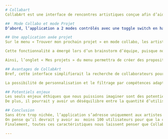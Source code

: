 ```yaml
---
# Collabart 
CollabArt est une interface de rencontres artistiques conçue afin d’aider les artistes visuels à trouver de nouveaux projets sur lesquels ils peuvent collaborer avec d'autres artistes, ou même trouver des collaborateurs pour les aider sur leurs propres projets. L’essence de l’application est d’élargir le spectre créatif des artistes en facilitant la collaboration entre créateurs aux compétences complémentaires.

##  Mode Collabo et mode Projet
D’abord, l’application a 2 modes contrôlés avec une toggle switch en haut à droite de l’écran : le mode Projet (P) et le mode Collabo (C). Le mode Projet sert à soumettre des projets afin de trouver des collabos, et le mode Collabo permet d’explorer les projets et de se montrer intéressé à ceux correspondant aux compétences de l’utilisateur. Lors de la création de leur profil, les artistes devront d’abord renseigner leurs compétences avec les options d’emojis, puis leur nom, leur région, ainsi qu’un maximum de 30 médias pouvant les représenter artistiquement. Le profil pourra être organisé stratégiquement et accompagné de textes, à la guise de l’artiste. Il y aura également la possibilité de lier son portfolio à son profil pour montrer davantage son travail. 

## Une application axée projet
Sur le menu « Trouver mon prochain projet » en mode collabo, les artistes peuvent parcourir les propositions de manière similaire à celle des applications de rencontre comme Hinge ou Tinder, en glissant à gauche ou à droite, et exprimer leur intérêt pour les projets qui les intéressent. Sur cette interface, on ne recherche pas et on ne « like » pas les profils des artistes en tant que tels ; ce sont les artistes qui recherchent un projet qui vont directement se dire intéressés ou non par les propositions de collaborations qui leurs sont présentées, pouvant accessoirement laisser un commentaire sur les projets les interpellant. Par la suite, les créateurs des projets peuvent approuver ou refuser les profils des artistes intéressés, ce qui crée des conversations avec les "matchs" pour chaque projet. Un refus n’envoie pas de notification à la personne déclinée, il n’y aura seulement pas de suite à leur échange. Ceci dit, tous les utilisateurs peuvent proposer plusieurs projets simultanément, approuver ou décliner leurs demandes de collaboration, mais également être eux même à la recherche de nouveaux projets et être collabo pour des projets d’autrui.

Cette fonctionnalité a émergé lors d’un brainstorm d’équipe, puisque nous n’avions pas auparavant pensé à une manière de différencier ses usages de l’application comme créateur et collabo. Grâce à cette toggle switch colorée, l’utilisateur voit en permanence dans quel espace de l’application il se retrouve, associant la couleur mauve au mode projet et le rouge à l’espace collabo.

Ainsi, l’onglet « Mes projets » du menu permettra de créer des propositions de projets en fournissant une description, des images (comme des moodboards ou des photos montrant l'avancement du projet), des détails sur le projet (nombre d'artistes requis, travail à distance ou sur place, emplacement, logiciels utilisés, etc.) et les compétences recherchées (photographie, vidéographie, design graphique, édition photo, montage vidéo, animation 2D, animation 3D, peinture, sculpture, illustration, mapping, etc.). Il sera aussi possible d’indiquer si l’artiste en quête de collabos peut rémunérer la ou les personnes qui l’aidera. La définition des compétences des utilisateurs permettra de filtrer les projets proposés aux artistes selon leurs champs d’intérêt et leurs habiletés. Il demeurera possible de modifier ce filtre à tout moment. En fin de projet, son créateur devra évaluer ses collabos sur une échelle de 5 étoiles, construisant une crédibilité sur le profil de création des utilisateurs au fil de leurs collaborations.

## Avantages de CollabArt
Bref, cette interface simplifierait la recherche de collaborateurs pour les artistes visuels, qui pourraient rapidement et sans trop d’efforts trouver des partenaires de projet ayant les compétences complémentaires aux leurs pour concrétiser et élargir leur vision créative. Le concept de CollabArt offre de nombreux avantages aux artistes en élargissant leur réseau, en diversifiant leurs opportunités artistiques, en offrant la possibilité de projets rémunérés et en permettant une flexibilité géographique. Elle permet de rejoindre directement un grand bassin de talents, de sauver du temps de recherche en recevant des candidatures spontanées de collaboration et en favorisant le partage de feedback constructif.

La possibilité de personnalisation et le filtrage par compétences adapteront simplement l’application à chaque utilisateur, ce qui les aidera à trouver des projets qui correspondent à leurs domaines d'expertise aisément. Enfin, la structure de l’interface similaire à celle des applications de rencontres populaires rendrait l’application familière et conviviale pour les utilisateurs, ce qui favoriserait la rétention de l’attention de l’utilisateur, nous faisant croire que cette proposition aurait assurément un intérêt pratique pour les créateurs visuels. 

## Potentiels enjeux
Les seuls enjeux éthiques que nous puissions imaginer sont des potentielles ambiguïtés ou fraudes au niveau de la rémunération des collabos sur des projets, comme des utilisateurs malhonnêtes pourraient faire de fausses promesses et d’autres qui pourraient omettre de dire qu’ils reçoivent une somme pour la production du projet, sans non plus pouvoir signer de contrats sur la plateforme. À la base, l’application n’a pas comme objectif de recruter comme à la pige et payer ces artistes, mais dans certains cas, où par exemple des illustrations sont utilisées sur des produits qui génèrent des revenus, une cote par rapport aux ventes pourrait être établie, à moins qu’un réel budget ait été débloqué au préalable pour la réalisation de ce projet.
De plus, il pourrait y avoir un déséquilibre entre la quantité d’utilisateurs qui proposent des projets et le nombre de collabos prêts à participer dans les projets des autres. Pour encourager les utilisateurs à effectuer les deux rôles à un moment ou un autre, un système d’évaluation a été mis sur pied pour que les collabos soient notés en fin de projet afin de se construire une crédibilité sur la plateforme.

## Conclusion
Sans être trop nichée, l’application s’adresse uniquement aux artistes visuels, et facilite la collaboration par compétences complémentaires pour encourager les projets multidisciplinaires grâce aux expertises de plusieurs collaborateurs.
On pense qu’il devrait y avoir au  moins 100 utilisateurs pour que la communauté survive minimalement et que les mêmes artistes ne se croisent pas constamment sur la plateforme (et puisque les projets ne seront pas infinis comme les profils de gars sur tinder). L’application pourrait être publicisée sur instagram et dans les écoles et programmes artistiques en axant le message sur l’enrichissement facile de son portfolio artistique grâce à ces collaborations non-professionnelles, quoique de qualité. 
Finalement, toutes ces caractéristiques nous laissent penser que CollabArt contribuerait à stimuler la créativité, à renforcer la communauté artistique, à promouvoir l'art collaboratif et à ouvrir la porte à des projets collaboratifs d'envergure. 

---
```

